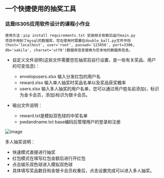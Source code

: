## 一个快捷使用的抽奖工具

### 这是IS305应用软件设计的课程小作业

```
使用方法：pip install requirements.txt 安装相关依赖后运行main.py
项目中用到了mysql的数据库，您在使用时需要在double_ball.py文件中将
(host='localhost', user='root', passwd='123456', port=3306, db='sakila', charset='utf8')数据库信息替换为您本地的数据库信息。
```

+ 自定义文件说明(这些文件需要您在抽奖前自行设置，是一些有关奖品、用户的可变信息)：
  + envelopusers.xlsx 输入分发红包的用户名
  + reward.xlsx 输入单人抽奖时奖品名单以及奖品获奖概率
  + users.xlsx 输入多人抽奖的用户名单，您可以通过用户姓名前添加(，标识为金卡会员，添加)标识为银卡会员。

+ 输出文件说明：
  + reward.txt是模拟双色球的中奖名单
  + pwdandname.txt base编码后管理用户的登录和注册

![image](https://user-images.githubusercontent.com/79775390/169678801-0f2bca52-9da8-4bab-a506-968f1e9065f9.png)

多人抽奖说明：

+ 快速模式直接进行抽奖
+ 红包模式在填写红包金额后进行开红包
+ 点击娱乐双色球进入模拟双色球
+ 具体填写奖品数目和金银卡会员权重后，点击设置完成可以进入多人抽奖。
